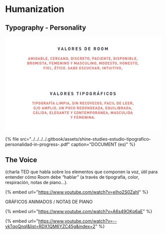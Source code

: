 # Humanization

## Typography - Personality

![](../../../../.gitbook/assets/shine-studies-estudio-tipografico-personalidad-in-progress-.jpg)

{% file src="../../../../.gitbook/assets/shine-studies-estudio-tipografico-personalidad-in-progress-.pdf" caption="DOCUMENT \(es\)" %}

## The Voice

\(charla TED que habla sobre los elementos que componen la voz, útil para entender cómo Room debe “hablar” \(a través de tipografía, color, respiración, notas de piano…\).

{% embed url="https://www.youtube.com/watch?v=eIho2S0ZahI" %}

GRÁFICOS ANIMADOS / NOTAS DE PIANO

{% embed url="https://www.youtube.com/watch?v=A6s49OKp6aE" %}

{% embed url="https://www.youtube.com/watch?v=--ykTqoQnqI&list=RDX1QM6YZC45g&index=2" %}



